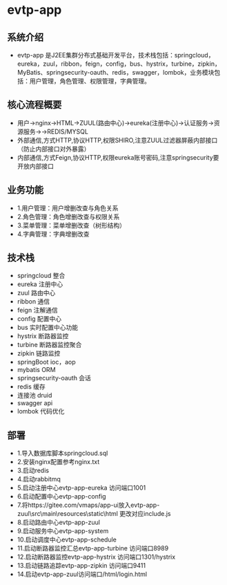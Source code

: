 # evtp-app

## 系统介绍

- evtp-app 是J2EE集群分布式基础开发平台，技术栈包括：springcloud，eureka，zuul，ribbon，feign，config，bus、hystrix，turbine，zipkin，MyBatis、springsecurity-oauth、redis，swagger，lombok，业务模块包括：用户管理，角色管理、权限管理，字典管理。
## 核心流程概要

- 用户->nginx->HTML->ZUUL(路由中心)->eureka(注册中心)->认证服务->资源服务->->REDIS/MYSQL
- 外部通信,方式HTTP,协议HTTP,权限SHIRO,注意ZUUL过滤器屏蔽内部接口（防止内部接口对外暴露）
- 内部通信,方式Feign,协议HTTP,权限eureka账号密码,注意springsecurity要开放内部接口

## 业务功能

- 1.用户管理：用户增删改查与角色关系
- 2.角色管理：角色增删改查与权限关系
- 3.菜单管理：菜单增删改查（树形结构）
- 4.字典管理：字典增删改查

## 技术栈

- springcloud 整合
- eureka 注册中心
- zuul 路由中心
- ribbon 通信
- feign 注解通信
- config 配置中心
- bus 实时配置中心功能
- hystrix 断路器监控
- turbine 断路器监控聚合
- zipkin 链路监控
- springBoot ioc，aop
- mybatis ORM  
- springsecurity-oauth 会话
- redis 缓存
- 连接池 druid
- swagger api
- lombok 代码优化


## 部署

- 1.导入数据库脚本springcloud.sql
- 2.安装nginx配置参考nginx.txt
- 3.启动redis
- 4.启动rabbitmq
- 5.启动注册中心evtp-app-eureka 访问端口1001
- 6.启动配置中心evtp-app-config
- 7.将https://gitee.com/vmaps/app-ui放入evtp-app-zuul\src\main\resources\static\html 更改对应include.js
- 8.启动路由中心evtp-app-zuul
- 9.启动服务中心evtp-app-system
- 10.启动调度中心evtp-app-schedule
- 11.启动断路器监控汇总evtp-app-turbine 访问端口8989
- 12.启动断路器监控evtp-app-hystrix 访问端口1301/hystrix
- 13.启动链路追踪evtp-app-zipkin 访问端口9411
- 14.启动evtp-app-zuul访问端口/html/login.html